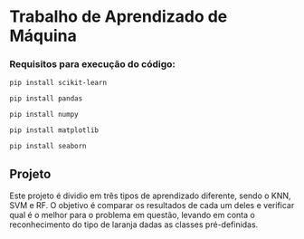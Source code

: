 # Trabalho de Aprendizado de Máquina

### Requisitos para execução do código:

`pip install scikit-learn`

`pip install pandas`

`pip install numpy`

`pip install matplotlib`

`pip install seaborn`

## Projeto
Este projeto é dividio em três tipos de aprendizado diferente, sendo o KNN, SVM e RF. O objetivo é comparar os resultados de cada um deles e verificar qual é o melhor para o problema em questão, levando em conta o reconhecimento do tipo de laranja dadas as classes pré-definidas.
